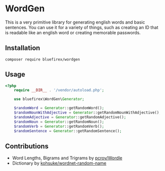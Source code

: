 # WordGen

This is a very primitive library for generating english words and basic sentences. You can use it for a variety of things, such as creating an ID that is readable like an english word or creating memorable passwords.

## Installation

`composer require bluefirex/wordgen`

## Usage

```php
<?php
    require __DIR__ . '/vendor/autoload.php';

    use bluefirex\WordGen\Generator;

    $randomWord = Generator::getRandomWord();
    $randomNounWithAdjective = Generator::getRandomNounWithAdjective();
    $randomAdjective = Generator::getRandomAdjective();
    $randomNoun = Generator::getRandomNoun();
    $randomVerb = Generator::getRandomVerb();
    $randomSentence = Generator::getRandomSentence();
```

## Contributions

- Word Lengths, Bigrams and Trigrams by [pcrov/Wordle](https://github.com/pcrov/Wordle)
- Dictionary by [kohsuke/wordnet-random-name](https://github.com/kohsuke/wordnet-random-name)